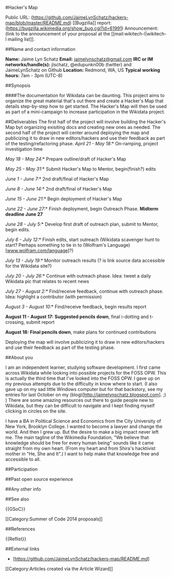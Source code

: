 #Hacker's Map

Public URL: (https://github.com/JaimeLynSchatz/hackers-map/blob/master/README.md)
[[Bugzilla]] report: (https://bugzilla.wikimedia.org/show_bug.cgi?id=61991)
Announcement: (link to the announcement of your proposal at the [[mail:wikitech-l|wikitech-l mailing list]].

##Name and contact information

**Name:** Jaime Lyn Schatz
**Email:** jaimelynschatz@gmail.com
**IRC or IM networks/handle(s):** jlschatz, @edupunkn00b (twitter) and JaimeLynSchatz on Github
**Location:** Redmond, WA, US
**Typical working hours:** 7am - 3pm (UTC-8)

##Synopsis

####The documentation for Wikidata can be daunting. This project aims to organize the great material that's out there and create a Hacker's Map that details step-by-step how to get started. The Hacker's Map will then be used as part of a mini-campaign to increase participation in the Wikidata project.
<!--
Short summary describing your project: what it means to accomplish, and how it will benefit MediaWiki or Wikimedia projects such as Wikipedia.
-->
##Deliverables
The first half of the project will involve building the Hacker's Map byt organizing exisiting docs and creating new ones as needed. The second half of the project will center around deploying the map and publicizing it to draw in new editors/hackers and use their feedback as part of the testing/refactoring phase.
*April 21 - May 18:**     On-ramping, project investigation time

*May 18 - May 24:**       Prepare outline/draft of Hacker's Map

*May 25 - May 31:**       Submit Hacker's Map to Mentor, begin(finish?) edits

*June 1 - June 7:**       2nd draft/final of Hacker's Map

*June 8 - June 14:**      2nd draft/final of Hacker's Map

*June 15 - June 21:**     Begin deployment of Hacker's Map

*June 22 - June 27:**     Finish deployment, begin Outreach Phase. **Midterm deadline June 27**

*June 28 - July 5:**      Develop first draft of outreach plan, submit to Mentor, begin edits.

*July 6 - July 12:**      Finish edits, start outreach (Wikidata scavenger hunt to start? Perhaps something to tie in to (Wolfram's Language)[www.wolfram.com/language]?)

*July 13 - July 19:**     Monitor outreach results (? is link source data accessible for the Wikidata site?)

*July 20 - July 26:**     Continue with outreach phase. Idea: tweet a daily Wikidata pic that relates to recent news

*July 27 - August 2:**    Find/receive feedback, continue with outreach phase. Idea: highlight a contributor (with permission)

*August 3 - August 10:**  Find/receive feedback, begin results report

**August 11 - August 17:** **Suggested pencils down**, final i-dotting and t-crossing, submit report

**August 18:**           **Final pencils down**, make plans for continued contributions
<!--
Include a brief, clear work breakdown structure with milestones and deadlines. Make sure to label deliverables as optional or required. It’s OK to include thinking time (“investigation”) in your work schedule. Deliverables should include investigation, coding, deploying, testing and documentation.
-->
Deploying the map will involve publicizing it to draw in new editors/hackers and use their feedback as part of the testing phase.

##About you

<!--
We don't just care about your project -- you are a person, and that matters to us! What drives you? What makes you want to make this the '''most awesomest''' wiki enhancement ever?

You don't need to write out your life story (we can read your blog if we want that), but we want to know a little about what makes you tick. Are you a Wikipedia addict wanting to make your own experience better? Did a wiki with usability problems run over your dog, and you're seeking revenge? :-) What does making this project happen mean to you?
-->
I am an independent learner, studying software development. I first came across Wikidata while looking into possible projects for the FOSS OPW. This is actually the third time that I've looked into the FOSS OPW. I gave up on my previous attempts due to the difficulty in know where to start. (I also gave up on my sad little Windows computer but for that backstory, see my entries for last October on my (blog)[http://jaimelynschatz.blogspot.com]. ;) ) There are some amazing resources out there to guide people new to Wikidata, but they can be difficult to navigate and I kept finding myself clicking in circles on the site.

I have a BA in Political Science and Economics from the City University of New York, Brooklyn College. I wanted to become a lawyer and change the world. And then I grew up. But the desire to make a big impact never left me. The main tagline of the Wikimedia Foundation, "We believe that knowledge should be free for every human being" sounds like it came straight from my own heart. (From my heart and from Shira's hacktivist mother in "He, She and It".) I want to help make that knowledge free and accessible to all.

##Participation
<!--
We don't just want to know what you plan to accomplish; we want to know ''how''.  Briefly describe your work style:  how you plan to communicate progress, where you plan to publish your source code while you're working, how and where you plan to ask for help.  (We will tend to favor applicants that demonstrate a clear vision for what it means to be an active participant in our development community.)
-->
##Past open source experience
<!--
Do you have any past experience working in open source projects (MediaWiki or otherwise)?  If so, tell us about it!  If you have already written a feature or bugfix in a Wikimedia technology such as MediaWiki, '''link to it here'''; we will give strong preference to candidates who have done so.
-->
##Any other info
<!--
Please add any other relevant information -- UI mockups, references to related projects, a link to your proof of concept code, whatever. There are no specific requirements, but we love to see people who love what they're doing. Show us you're excited about this project and have an interest in the background and are considering how best to make your idea work.
-->
##See also

{{GSoC}}

[[Category:Summer of Code 2014 proposals]]

##References
<!--- See http://en.wikipedia.org/wiki/Wikipedia:Footnotes on how to create references using <ref></ref> tags which will then appear here automatically -->
{{Reflist}}

##External links
* [https://github.com/JaimeLynSchatz/hackers-map/README.md]


<!--- Categories --->
[[Category:Articles created via the Article Wizard]]
